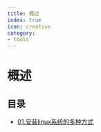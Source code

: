 ```yaml
---
title: 概述
index: true
icon: creative
category:
- tools
---
```


# 概述

## 目录

- [01.安装linux系统的多种方式](01.安装linux系统的多种方式.md)
